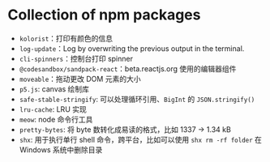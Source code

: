 # Collection of npm packages

- `kolorist`：打印有颜色的信息
- `log-update`：Log by overwriting the previous output in the terminal.
- `cli-spinners`：控制台打印 spinner
- `@codesandbox/sandpack-react`：beta.reactjs.org 使用的编辑器组件
- `moveable`：拖动更改 DOM 元素的大小
- `p5.js`: canvas 绘制库
- `safe-stable-stringify`: 可以处理循环引用、`BigInt` 的 `JSON.stringify()`
- `lru-cache`: LRU 实现
- `meow`: node 命令行工具
- `pretty-bytes`: 将 byte 数转化成易读的格式，比如 1337 → 1.34 kB
- `shx`: 用于执行单行 shell 命令，跨平台，比如可以使用 `shx rm -rf folder` 在 Windows 系统中删除目录
